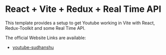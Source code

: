 # React + Vite + Redux + Real Time API

This template provides a setup to get Youtube working in Vite with React, Redux-Toolkit and some Real Time API.

The official Website Links are available:

- [youtube-sudhanshu](https://youtube-sudhanshu.netlify.app/)
